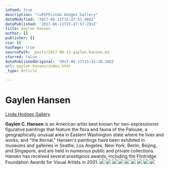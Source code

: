 ```yaml
---
inFeed: true
description: "\uFEFFLinda Hodges Gallery"
dateModified: '2017-06-11T15:47:55.466Z'
datePublished: '2017-06-11T15:47:57.291Z'
title: Gaylen Hansen
author: []
publisher: {}
via: {}
hasPage: true
sourcePath: _posts/2017-06-11-gaylen-hansen.md
starred: false
datePublishedOriginal: '2017-06-11T15:41:38.345Z'
url: gaylen-hansen/index.html
_type: Article

---
```

# Gaylen Hansen

[﻿Linda Hodges Gallery][0]

**Gaylen C. Hansen** is an American artist best known for neo-expressionist figurative paintings that feature the flora and fauna of the Palouse, a geographically unusual area in Eastern Washington state where he lives and works, and "the Kernal," Hansen's paintings have been exhibited in museums and galleries in Seattle, Los Angeles, New York, Berlin, Beijing, and Singapore, and are held in numerous public and private collections. Hansen has received several prestigious awards, including the Flintridge Foundation Awards for Visual Artists in 2001\.
![](https://the-grid-user-content.s3-us-west-2.amazonaws.com/cad5374a-f0b3-4205-a804-7f8c8d526182.jpg)
![](https://the-grid-user-content.s3-us-west-2.amazonaws.com/7a760a93-bd55-4ed8-8760-92d347bc362b.jpg)
![](https://the-grid-user-content.s3-us-west-2.amazonaws.com/b5425056-8393-42a3-8b5c-c7f5a4c34e57.jpg)
![](https://the-grid-user-content.s3-us-west-2.amazonaws.com/37cc107d-27e9-4340-9ccb-b9e6c4712465.jpg)
![](https://the-grid-user-content.s3-us-west-2.amazonaws.com/70f669b6-7086-4135-849d-67d64643bb7e.jpg)
![](https://the-grid-user-content.s3-us-west-2.amazonaws.com/61c9b377-799a-4af5-90ae-5b9db3ec253b.jpg)
![](https://the-grid-user-content.s3-us-west-2.amazonaws.com/cf262936-b103-4aa9-82f8-5adeee9dee4e.jpg)
![](https://the-grid-user-content.s3-us-west-2.amazonaws.com/480ac615-47e4-4b02-aa65-f88e81d64048.jpg)
![](https://the-grid-user-content.s3-us-west-2.amazonaws.com/0089d529-753a-46b5-aa08-3dfbf28585c4.jpg)

[0]: https://www.lindahodgesgallery.com/gaylen-hansen